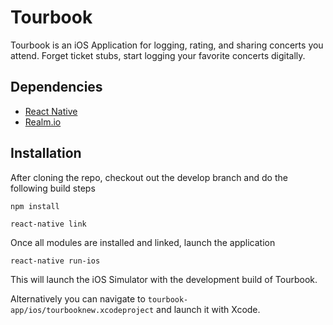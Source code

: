 # Tourbook

Tourbook is an iOS Application for logging, rating, and sharing concerts you attend. Forget ticket stubs, start logging your favorite concerts digitally.

## Dependencies

* [React Native](https://facebook.github.io/react-native/)
* [Realm.io](https://realm.io/)

## Installation

After cloning the repo, checkout out the develop branch and do the following build steps

```npm install```

```react-native link```

Once all modules are installed and linked, launch the application

```react-native run-ios```

This will launch the iOS Simulator with the development build of Tourbook.

Alternatively you can navigate to ```tourbook-app/ios/tourbooknew.xcodeproject``` and launch it with Xcode.


